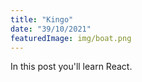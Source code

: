 ```yaml
---
title: "Kingo"
date: "39/10/2021"
featuredImage: img/boat.png
---
```


In this post you'll learn React.

